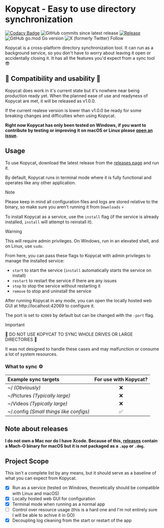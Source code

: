 # Kopycat - Easy to use directory synchronization

[![Codacy Badge](https://app.codacy.com/project/badge/Grade/a852d0bff81d476caca531dc2ebb3a14)](https://app.codacy.com/gh/kociumba/Kopycat/dashboard?utm_source=gh&utm_medium=referral&utm_content=&utm_campaign=Badge_grade)
![GitHub commits since latest release](https://img.shields.io/github/commits-since/kociumba/kopycat/latest)
[![Release](https://github.com/kociumba/Kopycat/actions/workflows/release.yml/badge.svg)](https://github.com/kociumba/Kopycat/actions/workflows/release.yml)
![GitHub go.mod Go version](https://img.shields.io/github/go-mod/go-version/kociumba/kopycat)
![X (formerly Twitter) Follow](https://img.shields.io/twitter/follow/kociumba)
<!-- Add downloads later -->

Kopycat is a cross-platform directory synchronization tool. It can run as a background service, so you don't have to worry about leaving it open or accidentally closing it. It has all the features you'd expect from a sync tool 😎

## 🚨 Compatibility and usability 🚨

Kopycat does work in it's current state but it's nowhere near being production ready yet.
When the planned ease of use and readyness of Kopycat are met, it will be released as v1.0.0.

If the current realese version is lower than v1.0.0 be ready for some breaking changes and difficulties 
when using Kopycat.

**Right now Kopycat has only been tested on Windows, if you want to contribute by testing or improving it on macOS or Linux please [open an issue](https://github.com/kociumba/kopycat/issues).**

## Usage

To use Kopycat, download the latest release from the [releases page](https://github.com/kociumba/kopycat/releases) and run it.

By default, Kopycat runs in terminal mode where it is fully functional and operates like any other application.

> [!NOTE]
> Please keep in mind all configuration files and logs are stored relative to the binary, so make sure you aren't running it from `Downloads` 💀

To install Kopycat as a service, use the `install` flag (if the service is already installed, `install` will attempt to reinstall it).

> [!WARNING]
> This will require admin privileges.
> On Windows, run in an elevated shell, and on Linux, use `sudo`.

From here, you can pass these flags to Kopycat with admin privileges to manage the installed service:

- `start` to start the service (`install` automatically starts the service on install)
- `restart` to restart the service if there are any issues
- `stop` to stop the service without restarting it
- `remove` to stop and uninstall the service

After running Kopycat in any mode, you can open the locally hosted web GUI at http://localhost:42069 to configure it.

The port is set to `42069` by default but can be changed with the `-port` flag.

> [!IMPORTANT]
> 🚨 DO NOT USE KOPYCAT TO SYNC WHOLE DRIVES OR LARGE DIRECTORIES 🚨
> 
> It was not designed to handle these cases and may malfunction or consume a lot of system resources.

### What to sync ⚙️

| Example sync targets                              | For use with Kopycat? |
| :------------------------------------------------ | :-------------------: |
| ~/ *(Obviously)*   | ❌ |
| ~/Pictures *(Typically large)*  | ❌ |
| ~/Videos *(Typically large)*    | ❌ |
| ~/.config *(Small things like configs)* | ✅ |

## Note about releases

**I do not own a Mac nor do I have Xcode. Because of this, [releases](https://github.com/kociumba/kopycat/releases) contain a Mach-O binary for macOS but it is not packaged as a `.app` or `.dmg`.**

## Project Scope

This isn't a complete list by any means, but it should serve as a baseline of what you can expect from Kopycat.

- [x] Run as a service (tested on Windows, theoretically should be compatible with Linux and macOS)
- [x] Locally hosted web GUI for configuration
- [x] Terminal mode when running as a normal app
- [ ] Control over resource usage (this is a hard one and I'm not entirely sure I will be able to achive it in GO)
- [x] Decoupling log cleaning from the start or restart of the app
